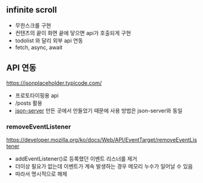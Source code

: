 ## infinite scroll

- 무한스크롤 구현
- 컨텐츠의 끝이 화면 끝에 닿으면 api가 호출되게 구현
- todolist 와 달리 외부 api 연동
- fetch, async, await

## API 연동

https://jsonplaceholder.typicode.com/

- 프로토타이핑용 api
- /posts 활용
- [json-server](https://www.npmjs.com/package/json-server) 만든 곳에서 만들었기 때문에 사용 방법은 json-server와 동일

### removeEventListener

https://developer.mozilla.org/ko/docs/Web/API/EventTarget/removeEventListener

- addEventListener()로 등록했던 이벤트 리스너를 제거
- 더이상 필요가 없는데 이벤트가 계속 발생하는 경우 메모리 누수가 일어날 수 있음
- 따라서 명시적으로 해제
